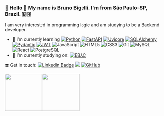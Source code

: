 ### 👋 Hello 👋 My name is Bruno Bigelli. I'm from São Paulo-SP, Brazil. :brazil:


I am very interested in programming logic and am studying to be a Backend developer.


- 🌱 I’m currently learning [![Python](https://img.shields.io/badge/Python-3.9%2B-blue?logo=python&logoColor=white)](https://www.python.org/) [![FastAPI](https://img.shields.io/badge/FastAPI-005571?logo=fastapi&logoColor=white)](https://fastapi.tiangolo.com/) [![Uvicorn](https://img.shields.io/badge/Uvicorn-5ccb93?logo=uvicorn&logoColor=white)](https://www.uvicorn.org/) [![SQLAlchemy](https://img.shields.io/badge/SQLAlchemy-1.4%2B-red?logo=python&logoColor=white)](https://www.sqlalchemy.org/) [![Pydantic](https://img.shields.io/badge/Pydantic-v2-green?logo=python&logoColor=white)](https://pydantic-docs.helpmanual.io/) [![JWT](https://img.shields.io/badge/JWT-Auth-black?logo=json-web-tokens&logoColor=white)](https://jwt.io/) ![JavaScript](https://img.shields.io/badge/-JavaScript-333333?style=flat&logo=JavaScript&logoColor=#F7DF1E) ![HTML5](https://img.shields.io/badge/-HTML5-333333?style=flat&logo=HTML5&logoColor=#E34F26) ![CSS3](https://img.shields.io/badge/-CSS3-333333?style=flat&logo=CSS3&logoColor=#E34F26) ![Git](https://img.shields.io/badge/-Git-333333?style=flat&logo=Git&logoColor=#F05032) ![MySQL](https://img.shields.io/badge/-MySQL-333333?style=flat&logo=MySQL&logoColor=#4479A1) ![React](https://img.shields.io/badge/-React-333333?style=flat&logo=React&logoColor=#61DAFB) ![PostgreSQL](https://img.shields.io/badge/-PostgreSQL-333333?style=flat&logo=PostgreSQL&logoColor=#4169E1) 
- 📖 I’m currently studying on: [![EBAC](https://img.shields.io/badge/Certificado-EBAC-8A2BE2?logo=ebac&logoColor=white)](https://ebaconline.com.br/)




:phone: Get in touch: [![Linkedin Badge](https://img.shields.io/badge/-LinkedIn-blue?style=flat-square&logo=Linkedin&logoColor=white&link=https://www.linkedin.com/in/bbigelli/)](https://www.linkedin.com/in/brunobigelli/)  <a href="https://wa.me/5511952302900" alt="WhatsApp" target="_blank"><img src="https://img.shields.io/badge/-WhatsApp-25d366?style=flat-square&labelColor=25d366&logo=whatsapp&logoColor=white&link=https://wa.me/5584981430120"/></a>  [![GitHub](https://img.shields.io/badge/-GitHub-333333?style=flat&logo=GitHub&logoColor=#181717)](https://github.com/bbigelli)

<img height="120em" src="https://github-readme-stats.vercel.app/api?username=bbigelli&show_icons=true&theme=dracula&include_all_commits=true&count_private=true%22/%3E"><img height="120em" src="https://github-readme-stats.vercel.app/api/top-langs/?username=bbigelli&layout=compact&langs_count=7&theme=dracula%22/%3E">


<!--
**bbigelli/bbigelli** is a ✨ _special_ ✨ repository because its `README.md` (this file) appears on your GitHub profile.

Here are some ideas to get you started:

- 🔭 I’m currently working on ...
- 🌱 I’m currently learning ...
- 👯 I’m looking to collaborate on ...
- 🤔 I’m looking for help with ...
- 💬 Ask me about ...
- 📫 How to reach me: ...
- 😄 Pronouns: ...
- ⚡ Fun fact: ...
-->
